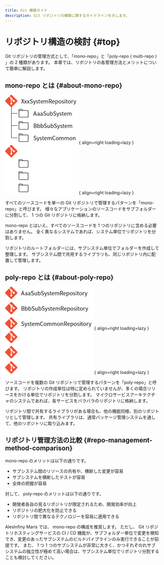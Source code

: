 ```yaml
---
title: Git 構築ガイド
description: Git リポジトリの構築に関するガイドラインを示します。
---
```


# リポジトリ構造の検討 {#top}

Git リポジトリの管理方式として、「mono-repo」と「poly-repo ( multi-repo ) 」の 2 種類があります。
本章では、リポジトリの各管理方法とメリットについて簡単に解説します。

## mono-repo とは {#about-mono-repo}

![mono-repo の構造例](../../images/guidebooks/git/mono-repo-structure-light.png#only-light){ align=right loading=lazy }
![mono-repo の構造例](../../images/guidebooks/git/mono-repo-structure-dark.png#only-dark){ align=right loading=lazy }

すべてのソースコードを単一の Git リポジトリで管理するパターンを「mono-repo」と呼びます。
様々なアプリケーションのソースコードをサブフォルダーに分割して、 1 つの Git リポジトリに格納します。

mono-repo とはいえ、すべてのソースコードを 1 つのリポジトリに含める必要はありません。
全く異なるシステムであれば、システム単位でリポジトリを分割します。

リポジトリのルートフォルダーには、サブシステム単位でフォルダーを作成して整理します。
サブシステム間で共用するライブラリも、同じリポジトリ内に配置して管理します。

## poly-repo とは {#about-poly-repo}

![poly-repo の構造例](../../images/guidebooks/git/poly-repo-structure-light.png#only-light){ align=right loading=lazy }
![poly-repo の構造例](../../images/guidebooks/git/poly-repo-structure-dark.png#only-dark){ align=right loading=lazy }

ソースコードを複数の Git リポジトリで管理するパターンを「poly-repo」と呼びます。
リポジトリの作成単位は特に定められていませんが、多くの場合リリースをかける単位でリポジトリを分割します。
マイクロサービスアーキテクチャのシステムであれば、各サービスをバラバラのリポジトリに格納します。

リポジトリ間で共有するライブラリがある場合も、他の機能同様、別のリポジトリとして管理します。
共有ライブラリは、通常パッケージ管理システムを通して、他のリポジトリに取り込みます。

## リポジトリ管理方法の比較 {#repo-management-method-comparison}

mono-repo のメリットは以下の通りです。

- サブシステム間のリソースの共有や、横断した変更が容易
- サブシステムを横断したテストが容易
- 全体の把握が容易

対して、 poly-repo のメリットは以下の通りです。

- 開発者各自の見るリポジトリが限定されるため、開発効率が向上
- リポジトリの肥大化を防止できる
- リポジトリ間で異なるテクノロジーを容易に適用できる

AlesInfiny Maris では、 mono-repo の構成を推奨します。
ただし、 Git リポジトリホスティングサービスの CI / CD 機能が、サブフォルダー単位で変更を検知でき、変更のあったサブシステムのビルドパイプラインのみ実行できることが前提です。
また、 1 つ 1 つのサブシステムが非常に大きく、かつそれぞのれサブシステムの独立性が極めて高い場合は、サブシステム単位でリポジトリ分割することも検討してください。
